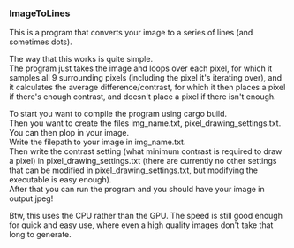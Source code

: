 ### ImageToLines

This is a program that converts your image to a series of lines (and sometimes dots).

The way that this works is quite simple.<br/>
The program just takes the image and loops over each pixel, for which it samples all 9 surrounding pixels (including the pixel it's iterating over), and it calculates the average difference/contrast, for which it then places a pixel if there's enough contrast, and doesn't place a pixel if there isn't enough.

To start you want to compile the program using cargo build.<br/>
Then you want to create the files img_name.txt, pixel_drawing_settings.txt.<br/>
You can then plop in your image.<br/>
Write the filepath to your image in img_name.txt.<br/>
Then write the contrast setting (what minimum contrast is required to draw a pixel) in pixel_drawing_settings.txt (there are currently no other settings that can be modified in pixel_drawing_settings.txt, but modifying the executable is easy enough).<br/>
After that you can run the program and you should have your image in output.jpeg!<br/>

Btw, this uses the CPU rather than the GPU. The speed is still good enough for quick and easy use, where even a high quality images don't take that long to generate.
